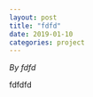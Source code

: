 ```yaml
---
layout: post
title: "fdfd"
date: 2019-01-10
categories: project
---
```


*By fdfd*

<html>
  <head>

  </head>
  <body>
    <p style="margin-top: 0">
      fdfdfd
    </p>
  </body>
</html>
